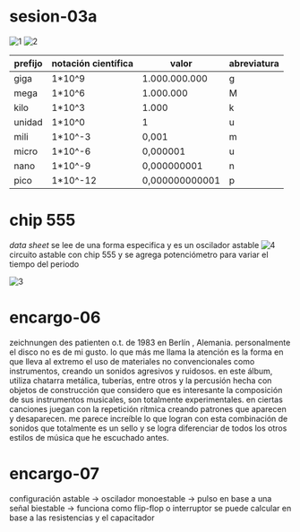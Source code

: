 # sesion-03a

![1](https://github.com/user-attachments/assets/69f54fe6-7dd6-473d-87d6-c6a07f6bf0ae)
![2](https://github.com/user-attachments/assets/e71a1f10-f2d2-4d44-983a-21cda04da739)

| prefijo | notación científica | valor | abreviatura | 
| --- | --- | --- | --- | 
| giga | 1*10^9 | 1.000.000.000 | g |
| mega | 1*10^6 | 1.000.000 | M |
| kilo | 1*10^3 | 1.000 | k | 
| unidad | 1*10^0 | 1 | u |
| mili | 1*10^-3 | 0,001 | m | 
|  micro | 1*10^-6 | 0,000001 | u | 
| nano | 1*10^-9 | 0,000000001 | n | 
| pico | 1*10^-12 | 0,000000000001 | p |

# chip 555
*data sheet*
se lee de una forma especifica y es un oscilador astable
![4](https://github.com/user-attachments/assets/6716431b-a7fe-444c-8d1b-b2e481a65173)
circuito astable con chip 555 y se agrega potenciómetro para variar el tiempo del periodo 

![3](https://github.com/user-attachments/assets/4b85a4f8-afa6-4024-bb37-ef84a45b133d)

# encargo-06
zeichnungen des patienten o.t. 
de 1983 en Berlín , Alemania.
personalmente el disco no es de mi gusto. lo que más me llama la atención es la forma en que lleva al extremo el uso de materiales no convencionales como instrumentos, creando un sonidos agresivos y ruidosos.
en este álbum, utiliza chatarra metálica, tuberías, entre otros y la percusión hecha con objetos de construcción que considero que es interesante la composición de sus instrumentos musicales, son totalmente experimentales.
en ciertas canciones juegan con la repetición rítmica creando patrones que aparecen y desaparecen. me parece increíble lo que logran con esta combinación de sonidos que totalmente es un sello y se logra diferenciar de todos los otros estilos de música que he escuchado antes. 

# encargo-07

configuración
astable -> oscilador
monoestable -> pulso en base a una señal
biestable -> funciona como flip-flop o interruptor
se puede calcular en base a las resistencias y el capacitador
